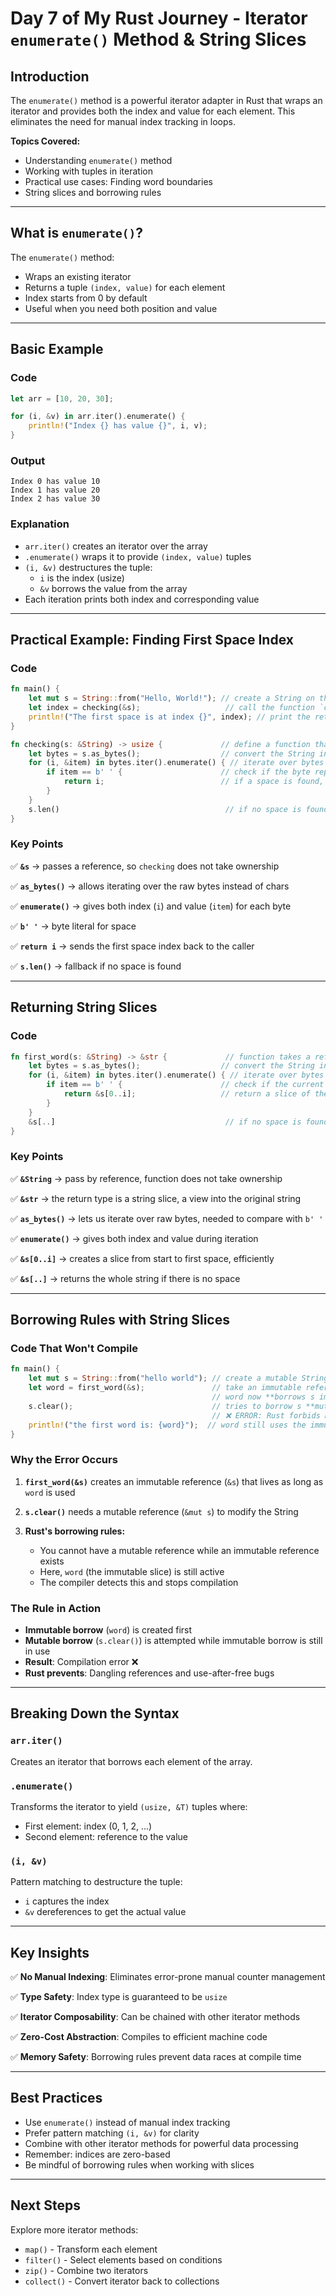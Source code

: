# Day 7 of My Rust Journey - Iterator `enumerate()` Method & String Slices

## Introduction

The `enumerate()` method is a powerful iterator adapter in Rust that wraps an iterator and provides both the index and value for each element. This eliminates the need for manual index tracking in loops.

**Topics Covered:**
- Understanding `enumerate()` method
- Working with tuples in iteration
- Practical use cases: Finding word boundaries
- String slices and borrowing rules

---

## What is `enumerate()`?

The `enumerate()` method:
- Wraps an existing iterator
- Returns a tuple `(index, value)` for each element
- Index starts from 0 by default
- Useful when you need both position and value

---

## Basic Example

### Code

```rust
let arr = [10, 20, 30];

for (i, &v) in arr.iter().enumerate() {
    println!("Index {} has value {}", i, v);
}
```

### Output

```
Index 0 has value 10
Index 1 has value 20
Index 2 has value 30
```

### Explanation

- `arr.iter()` creates an iterator over the array
- `.enumerate()` wraps it to provide `(index, value)` tuples
- `(i, &v)` destructures the tuple:
  - `i` is the index (usize)
  - `&v` borrows the value from the array
- Each iteration prints both index and corresponding value

---

## Practical Example: Finding First Space Index

### Code

```rust
fn main() {
    let mut s = String::from("Hello, World!"); // create a String on the heap with value "Hello, World!"
    let index = checking(&s);                   // call the function `checking` with a reference to `s` and store the returned value in `index`
    println!("The first space is at index {}", index); // print the returned index of the first space
}

fn checking(s: &String) -> usize {             // define a function that takes a reference to a String and returns a usize
    let bytes = s.as_bytes();                  // convert the String into a byte array (u8) to process each character
    for (i, &item) in bytes.iter().enumerate() { // iterate over bytes with index `i` and byte value `item`
        if item == b' ' {                      // check if the byte represents a space character (b' ' is a byte literal for space)
            return i;                          // if a space is found, immediately return its index
        }
    }
    s.len()                                     // if no space is found, return the length of the string (the whole string is one word)
}
```

### Key Points

✅ **`&s`** → passes a reference, so `checking` does not take ownership

✅ **`as_bytes()`** → allows iterating over the raw bytes instead of chars

✅ **`enumerate()`** → gives both index (`i`) and value (`item`) for each byte

✅ **`b' '`** → byte literal for space

✅ **`return i`** → sends the first space index back to the caller

✅ **`s.len()`** → fallback if no space is found

---

## Returning String Slices

### Code

```rust
fn first_word(s: &String) -> &str {             // function takes a reference to a String and returns a string slice (&str)
    let bytes = s.as_bytes();                  // convert the String into a byte array to examine each character
    for (i, &item) in bytes.iter().enumerate() { // iterate over bytes with index `i` and byte value `item`
        if item == b' ' {                      // check if the current byte is a space character (b' ' is a byte literal)
            return &s[0..i];                   // return a slice of the string from start (0) up to the space index `i`
        }
    }
    &s[..]                                      // if no space is found, return a slice of the entire string
}
```

### Key Points

✅ **`&String`** → pass by reference, function does not take ownership

✅ **`&str`** → the return type is a string slice, a view into the original string

✅ **`as_bytes()`** → lets us iterate over raw bytes, needed to compare with `b' '`

✅ **`enumerate()`** → gives both index and value during iteration

✅ **`&s[0..i]`** → creates a slice from start to first space, efficiently

✅ **`&s[..]`** → returns the whole string if there is no space

---

## Borrowing Rules with String Slices

### Code That Won't Compile

```rust
fn main() {
    let mut s = String::from("hello world"); // create a mutable String on the heap
    let word = first_word(&s);               // take an immutable reference to s and return a &str slice
                                             // word now **borrows s immutably**
    s.clear();                               // tries to borrow s **mutably** to empty it
                                             // ❌ ERROR: Rust forbids mutable borrow while immutable borrow exists
    println!("the first word is: {word}");  // word still uses the immutable borrow
}
```

### Why the Error Occurs

1. **`first_word(&s)`** creates an immutable reference (`&s`) that lives as long as `word` is used

2. **`s.clear()`** needs a mutable reference (`&mut s`) to modify the String

3. **Rust's borrowing rules:**
   - You cannot have a mutable reference while an immutable reference exists
   - Here, `word` (the immutable slice) is still active
   - The compiler detects this and stops compilation

### The Rule in Action

- **Immutable borrow** (`word`) is created first
- **Mutable borrow** (`s.clear()`) is attempted while immutable borrow is still in use
- **Result**: Compilation error ❌
- **Rust prevents**: Dangling references and use-after-free bugs

---

## Breaking Down the Syntax

### `arr.iter()`
Creates an iterator that borrows each element of the array.

### `.enumerate()`
Transforms the iterator to yield `(usize, &T)` tuples where:
- First element: index (0, 1, 2, ...)
- Second element: reference to the value

### `(i, &v)`
Pattern matching to destructure the tuple:
- `i` captures the index
- `&v` dereferences to get the actual value

---

## Key Insights

✅ **No Manual Indexing**: Eliminates error-prone manual counter management

✅ **Type Safety**: Index type is guaranteed to be `usize`

✅ **Iterator Composability**: Can be chained with other iterator methods

✅ **Zero-Cost Abstraction**: Compiles to efficient machine code

✅ **Memory Safety**: Borrowing rules prevent data races at compile time

---

## Best Practices

- Use `enumerate()` instead of manual index tracking
- Prefer pattern matching `(i, &v)` for clarity
- Combine with other iterator methods for powerful data processing
- Remember: indices are zero-based
- Be mindful of borrowing rules when working with slices

---

## Next Steps

Explore more iterator methods:
- `map()` - Transform each element
- `filter()` - Select elements based on conditions
- `zip()` - Combine two iterators
- `collect()` - Convert iterator back to collections